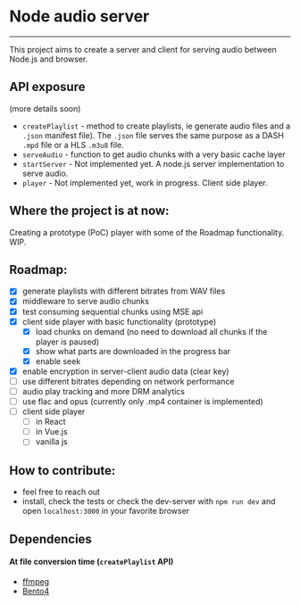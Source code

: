 # Node audio server

---

This project aims to create a server and client for serving audio between Node.js and browser.

## API exposure

(more details soon)

- `createPlaylist` - method to create playlists, ie generate audio files and a `.json` manifest file). The `.json` file serves the same purpose as a DASH `.mpd` file or a HLS `.m3u8` file.
- `serveAudio` - function to get audio chunks with a very basic cache layer
- `startServer` - Not implemented yet. A node.js server implementation to serve audio.
- `player` - Not implemented yet, work in progress. Client side player.

## Where the project is at now:

Creating a prototype (PoC) player with some of the Roadmap functionality. WIP.

## Roadmap:

- [x] generate playlists with different bitrates from WAV files
- [x] middleware to serve audio chunks
- [x] test consuming sequential chunks using MSE api
- [x] client side player with basic functionality (prototype)
  - [x] load chunks on demand (no need to download all chunks if the player is paused)
  - [x] show what parts are downloaded in the progress bar
  - [x] enable seek
- [x] enable encryption in server-client audio data (clear key)
- [ ] use different bitrates depending on network performance
- [ ] audio play tracking and more DRM analytics
- [ ] use flac and opus (currently only .mp4 container is implemented)
- [ ] client side player
  - [ ] in React
  - [ ] in Vue.js
  - [ ] vanilla js

## How to contribute:

- feel free to reach out
- install, check the tests or check the dev-server with `npm run dev` and open `localhost:3000` in your favorite browser

## Dependencies

#### At file conversion time (`createPlaylist` API)

- [ffmpeg](https://ffmpeg.org/)
- [Bento4](https://github.com/axiomatic-systems/Bento4)
